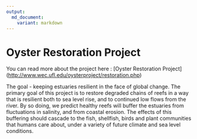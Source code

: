 ```yaml
---
output: 
  md_document:
    variant: markdown
---
```


# Oyster Restoration Project

You can read more about the project here : [Oyster Restoration Project] (http://www.wec.ufl.edu/oysterproject/restoration.php)

The goal - keeping estuaries resilient in the face of global change. The primary goal of this project is to restore degraded chains of reefs in a way that is resilient both to sea level rise, and to continued low flows from the river. By so doing, we predict healthy reefs will buffer the estuaries from fluctuations in salinity, and from coastal erosion. The effects of this buffering should cascade to the fish, shellfish, birds and plant communities that humans care about, under a variety of future climate and sea level conditions.
